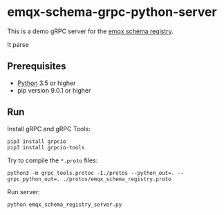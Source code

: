 # emqx-schema-grpc-python-server

This is a demo gRPC server for the [emqx schema registry](https://docs.emqx.com/en/enterprise/v4.4/rule/schema-registry.html).

It parse 

## Prerequisites

- [Python](https://www.python.org) 3.5 or higher
- pip version 9.0.1 or higher

## Run

Install gRPC and gRPC Tools:

```
pip3 install grpcio
pip3 install grpcio-tools
```
Try to compile the `*.proto` files:

```
python3 -m grpc_tools.protoc -I./protos --python_out=. --grpc_python_out=. ./protos/emqx_schema_registry.proto
```

Run server:

```
python emqx_schema_registry_server.py
```
